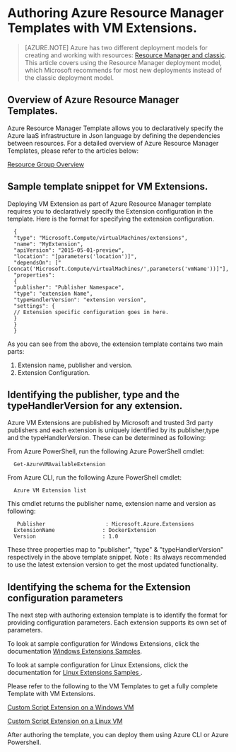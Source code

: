 <properties
   pageTitle="Authoring Templates with Azure VM Extensions | Microsoft Azure"
   description="Learn more about authoring Templates with Extensions"
   services="virtual-machines"
   documentationCenter=""
   authors="kundanap"
   manager="timlt"
   editor=""
   tags="azure-resource-manager"/>

<tags
   ms.service="virtual-machines"
   ms.devlang="na"
   ms.topic="article"
   ms.tgt_pltfrm="na"
   ms.workload="infrastructure-services"
   ms.date="09/01/2015"
   ms.author="kundanap"/>

# Authoring Azure Resource Manager Templates with VM Extensions.

> [AZURE.NOTE] Azure has two different deployment models for creating and working with resources:  [Resource Manager and classic](../resource-manager-deployment-model.md).  This article covers using the Resource Manager deployment model, which Microsoft recommends for most new deployments instead of the classic deployment model.
 

## Overview of Azure Resource Manager Templates.

Azure Resource Manager Template allows you to declaratively specify the Azure IaaS infrastructure in Json language by defining the dependencies between resources. For a detailed overview of Azure Resource Manager Templates, please refer to the articles below:

[Resource Group Overview](../resource-group-overview.md)

## Sample template snippet for VM Extensions.
Deploying VM Extension as part of Azure Resource Manager template requires you to declaratively specify the Extension configuration in the template.
Here is the format for specifying the extension configuration.

      {
      "type": "Microsoft.Compute/virtualMachines/extensions",
      "name": "MyExtension",
      "apiVersion": "2015-05-01-preview",
      "location": "[parameters('location')]",
      "dependsOn": ["[concat('Microsoft.Compute/virtualMachines/',parameters('vmName'))]"],
      "properties":
      {
      "publisher": "Publisher Namespace",
      "type": "extension Name",
      "typeHandlerVersion": "extension version",
      "settings": {
      // Extension specific configuration goes in here.
      }
      }
      }

As you can see from the above, the extension template contains two main parts:

1. Extension name, publisher and version.
2. Extension Configuration.

## Identifying the publisher, type and the typeHandlerVersion for any extension.

Azure VM Extensions are published by Microsoft and trusted 3rd party publishers and each extension is uniquely identified by its publisher,type and the typeHandlerVersion. These can be determined as following:

From Azure PowerShell, run the following Azure PowerShell cmdlet:

      Get-AzureVMAvailableExtension

From Azure CLI, run the following Azure PowerShell cmdlet:

      Azure VM Extension list

This cmdlet returns the publisher name, extension name and version as following:

       Publisher                   : Microsoft.Azure.Extensions  
      ExtensionName               : DockerExtension
      Version                     : 1.0

These three properties map to "publisher", "type" & "typeHandlerVersion" respectively in the above template snippet.
Note : Its always recommended to use the latest extension version to get the most updated functionality.

## Identifying the schema for the Extension configuration parameters

The next step with authoring extension template is to identify the format for providing configuration parameters. Each extension supports its own set of parameters.

To look at sample configuration for Windows Extensions, click the documentation [Windows Extensions Samples](virtual-machines-extensions-configuration-samples-windows.md).

To look at sample configuration for Linux Extensions, click the documentation for  [Linux Extensions Samples ](virtual-machines-extensions-configuration-samples-linux.md).

Please refer to the following to the VM Templates to get a fully complete Template with VM Extensions.

[Custom Script Extension on a Windows VM](https://github.com/Azure/azure-quickstart-templates/blob/b1908e74259da56a92800cace97350af1f1fc32b/201-list-storage-keys-windows-vm/azuredeploy.json/)

[Custom Script Extension on a Linux VM](https://github.com/Azure/azure-quickstart-templates/blob/b1908e74259da56a92800cace97350af1f1fc32b/mongodb-on-ubuntu/azuredeploy.json/)

After authoring the template, you can deploy them using Azure CLI or Azure Powershell.
